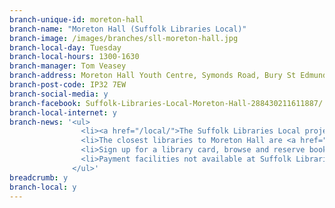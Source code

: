 ```yaml
---
branch-unique-id: moreton-hall
branch-name: "Moreton Hall (Suffolk Libraries Local)"
branch-image: /images/branches/sll-moreton-hall.jpg
branch-local-day: Tuesday
branch-local-hours: 1300-1630
branch-manager: Tom Veasey
branch-address: Moreton Hall Youth Centre, Symonds Road, Bury St Edmunds
branch-post-code: IP32 7EW
branch-social-media: y
branch-facebook: Suffolk-Libraries-Local-Moreton-Hall-288430211611887/
branch-local-internet: y
branch-news: '<ul>
                <li><a href="/local/">The Suffolk Libraries Local project is coming to an end</a>. The last session at Moreton Hall will be on Tuesday 28 November.</li>
                <li>The closest libraries to Moreton Hall are <a href="/libraries/bury-st-edmunds-library"/>Bury St Edmunds</a> and <a href="/libraries/thurston-library">Thurston</a>. <a href="/mobiles-home/bury-st-edmunds-mobile-library-route-17/">Bury St Edmunds Mobile Library Route 17</a> stops at the Community Centre every fourth Tuesday.</li>
                <li>Sign up for a library card, browse and reserve books and use the internet between 13:00-13:30.</li>
                <li>Payment facilities not available at Suffolk Libraries Local branches. Call <a class="blue" href="tel:01473351249">01473 351249</a> for any payments.</li>
              </ul>'
breadcrumb: y
branch-local: y
---
```

